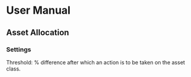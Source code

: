 # User Manual

## Asset Allocation

### Settings

Threshold: % difference after which an action is to be taken on the asset class.
